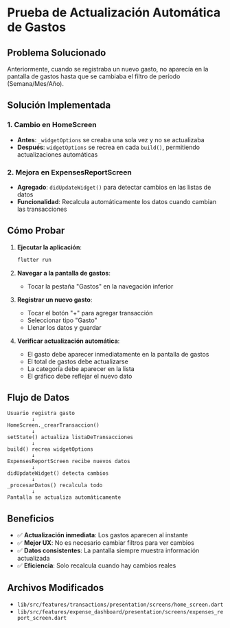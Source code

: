 # Prueba de Actualización Automática de Gastos

## Problema Solucionado
Anteriormente, cuando se registraba un nuevo gasto, no aparecía en la pantalla de gastos hasta que se cambiaba el filtro de período (Semana/Mes/Año).

## Solución Implementada

### 1. Cambio en HomeScreen
- **Antes**: `_widgetOptions` se creaba una sola vez y no se actualizaba
- **Después**: `widgetOptions` se recrea en cada `build()`, permitiendo actualizaciones automáticas

### 2. Mejora en ExpensesReportScreen
- **Agregado**: `didUpdateWidget()` para detectar cambios en las listas de datos
- **Funcionalidad**: Recalcula automáticamente los datos cuando cambian las transacciones

## Cómo Probar

1. **Ejecutar la aplicación**:
   ```bash
   flutter run
   ```

2. **Navegar a la pantalla de gastos**:
   - Tocar la pestaña "Gastos" en la navegación inferior

3. **Registrar un nuevo gasto**:
   - Tocar el botón "+" para agregar transacción
   - Seleccionar tipo "Gasto"
   - Llenar los datos y guardar

4. **Verificar actualización automática**:
   - El gasto debe aparecer inmediatamente en la pantalla de gastos
   - El total de gastos debe actualizarse
   - La categoría debe aparecer en la lista
   - El gráfico debe reflejar el nuevo dato

## Flujo de Datos

```
Usuario registra gasto
        ↓
HomeScreen._crearTransaccion()
        ↓
setState() actualiza listaDeTransacciones
        ↓
build() recrea widgetOptions
        ↓
ExpensesReportScreen recibe nuevos datos
        ↓
didUpdateWidget() detecta cambios
        ↓
_procesarDatos() recalcula todo
        ↓
Pantalla se actualiza automáticamente
```

## Beneficios

- ✅ **Actualización inmediata**: Los gastos aparecen al instante
- ✅ **Mejor UX**: No es necesario cambiar filtros para ver cambios
- ✅ **Datos consistentes**: La pantalla siempre muestra información actualizada
- ✅ **Eficiencia**: Solo recalcula cuando hay cambios reales

## Archivos Modificados

- `lib/src/features/transactions/presentation/screens/home_screen.dart`
- `lib/src/features/expense_dashboard/presentation/screens/expenses_report_screen.dart`
